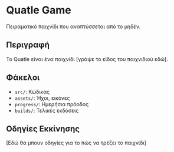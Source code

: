 # Quatle Game

Πειραματικό παιχνίδι που αναπτύσσεται από το μηδέν.

## Περιγραφή
Το Quatle είναι ένα παιχνίδι [γράψε το είδος του παιχνιδιού εδώ].

## Φάκελοι
- `src/`: Κώδικας
- `assets/`: Ήχοι, εικόνες
- `progress/`: Ημερήσια πρόοδος
- `builds/`: Τελικές εκδόσεις

## Οδηγίες Εκκίνησης
[Εδώ θα μπουν οδηγίες για το πώς να τρέξει το παιχνίδι]